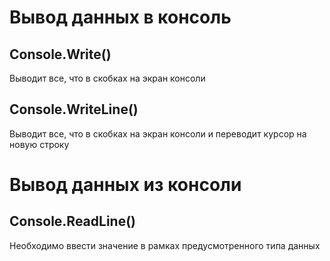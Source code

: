 # Вывод данных в консоль

## Console.Write()
Выводит все, что в скобках на экран консоли

## Console.WriteLine()

Выводит все, что в скобках на экран консоли и переводит курсор на новую строку

# Вывод данных из консоли

## Console.ReadLine()

Необходимо ввести значение в рамках предусмотренного типа данных



